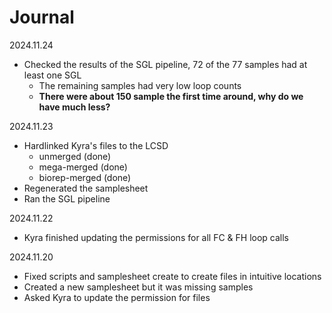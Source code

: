 # Journal 

2024.11.24
- Checked the results of the SGL pipeline, 72 of the 77 samples had at least one SGL
  - The remaining samples had very low loop counts
  - **There were about 150 sample the first time around, why do we have much less?**

2024.11.23
- Hardlinked Kyra's files to the LCSD
  - unmerged (done)
  - mega-merged (done)
  - biorep-merged (done)
- Regenerated the samplesheet
- Ran the SGL pipeline

2024.11.22
- Kyra finished updating the permissions for all FC & FH loop calls

2024.11.20
- Fixed scripts and samplesheet create to create files in intuitive locations
- Created a new samplesheet but it was missing samples
- Asked Kyra to update the permission for files